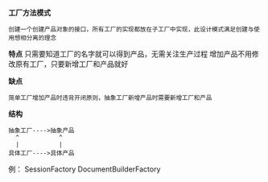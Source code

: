 **工厂方法模式**
       
    创建一个创建产品对象的接口，所有工厂的实现都放在子工厂中实现，此设计模式满足创建与使用想相分离的理念
    
**特点**
    只需要知道工厂的名字就可以得到产品，无需关注生产过程
    增加产品不用修改原有工厂，只要新增工厂和产品就好
    
**缺点**

    简单工厂增加产品时违背开闭原则，抽象工厂新增产品时需要新增工厂和产品
    
**结构**
    
    抽象工厂---->抽象产品
      ^           ^
      |           |
    具体工厂---->具体产品
    
例： SessionFactory DocumentBuilderFactory
    